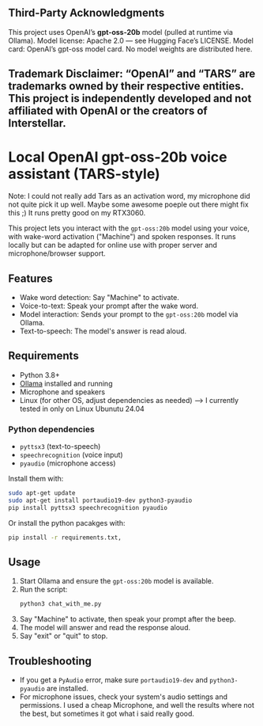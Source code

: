 ## Third-Party Acknowledgments

This project uses OpenAI’s **gpt-oss-20b** model (pulled at runtime via Ollama). Model license: Apache 2.0 — see Hugging Face’s LICENSE. Model card: OpenAI’s gpt-oss model card. No model weights are distributed here.

## Trademark Disclaimer: “OpenAI” and “TARS” are trademarks owned by their respective entities. This project is independently developed and not affiliated with OpenAI or the creators of Interstellar.


# Local OpenAI gpt-oss-20b voice assistant (TARS-style)
Note: I could not really add Tars as an activation word, my microphone did not quite pick it up well. Maybe some awesome poeple out there might fix this ;) 
It runs pretty good on my RTX3060.

This project lets you interact with the `gpt-oss:20b` model using your voice, with wake-word activation ("Machine") and spoken responses. It runs locally but can be adapted for online use with proper server and microphone/browser support.

## Features
- Wake word detection: Say "Machine" to activate.
- Voice-to-text: Speak your prompt after the wake word.
- Model interaction: Sends your prompt to the `gpt-oss:20b` model via Ollama.
- Text-to-speech: The model's answer is read aloud.

## Requirements
- Python 3.8+
- [Ollama](https://ollama.com/) installed and running
- Microphone and speakers
- Linux (for other OS, adjust dependencies as needed) --> I currently tested in only on Linux Ubunutu 24.04 

### Python dependencies
- `pyttsx3` (text-to-speech)
- `speechrecognition` (voice input)
- `pyaudio` (microphone access)

Install them with:
```bash
sudo apt-get update
sudo apt-get install portaudio19-dev python3-pyaudio
pip install pyttsx3 speechrecognition pyaudio
```
Or install the python pacakges with:
```bash
pip install -r requirements.txt‚
```

## Usage
1. Start Ollama and ensure the `gpt-oss:20b` model is available.
2. Run the script:
   ```bash
   python3 chat_with_me.py
   ```
3. Say "Machine" to activate, then speak your prompt after the beep.
4. The model will answer and read the response aloud.
5. Say "exit" or "quit" to stop.

## Troubleshooting
- If you get a `PyAudio` error, make sure `portaudio19-dev` and `python3-pyaudio` are installed.
- For microphone issues, check your system's audio settings and permissions. I used a cheap Microphone, and well the results where not the best, but sometimes it got what i said really good. 
